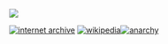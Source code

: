 ![](https://komarev.com/ghpvc/?username=pact-with-god&label=views&color=9E2A2B&style=plastic&abbreviated=true)

[![internet archive](https://file.garden/ZwJJ__yFCBBq7Txo/1200px-Internet_Archive_logo_and_wordmark.png)](https://archive.org/) [![wikipedia](https://file.garden/ZwJJ__yFCBBq7Txo/wikipedia.png)](https://en.wikipedia.org/wiki/Wikipedia)[![anarchy](https://file.garden/ZwJJ__yFCBBq7Txo/anarchist.png)](https://www.reddit.com/r/Anarchy101/wiki/nutshell/#wiki_anarchism_in_a_nutshell) 
